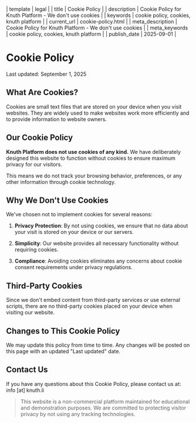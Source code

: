 | template | legal |
| title | Cookie Policy |
| description | Cookie Policy for Knuth Platform - We don't use cookies |
| keywords | cookie policy, cookies, knuth platform |
| current_url | cookie-policy.html |
| meta_description | Cookie Policy for Knuth Platform - We don't use cookies |
| meta_keywords | cookie policy, cookies, knuth platform |
| publish_date | 2025-09-01 |

# Cookie Policy

Last updated: September 1, 2025

## What Are Cookies?

Cookies are small text files that are stored on your device when you visit websites. They are widely used to make websites work more efficiently and to provide information to website owners.

## Our Cookie Policy

**Knuth Platform does not use cookies of any kind.** We have deliberately designed this website to function without cookies to ensure maximum privacy for our visitors.

This means we do not track your browsing behavior, preferences, or any other information through cookie technology.

## Why We Don't Use Cookies

We've chosen not to implement cookies for several reasons:

1. **Privacy Protection**: By not using cookies, we ensure that no data about your visit is stored on your device or our servers.

2. **Simplicity**: Our website provides all necessary functionality without requiring cookies.

3. **Compliance**: Avoiding cookies eliminates any concerns about cookie consent requirements under privacy regulations.

## Third-Party Cookies

Since we don't embed content from third-party services or use external scripts, there are no third-party cookies placed on your device when visiting our website.

## Changes to This Cookie Policy

We may update this policy from time to time. Any changes will be posted on this page with an updated "Last updated" date.

## Contact Us

If you have any questions about this Cookie Policy, please contact us at: info [at] knuth.li

> This website is a non-commercial platform maintained for educational and demonstration purposes. We are committed to protecting visitor privacy by not using any tracking technologies.